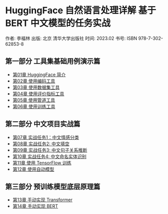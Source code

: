 # HuggingFace 自然语言处理详解 基于 BERT 中文模型的任务实战

作者: 李福林
出版: 北京 清华大学出版社
时间: 2023.02
书号: ISBN 978-7-302-62853-8

## 第一部分 工具集基础用例演示篇

- [第01章 HuggingFace 简介](Ch01.HuggingFace简介.md)
- [第02章 使用编码工具](Ch02.使用编码工具.md)
- [第03章 使用数据集工具](Ch03.使用数据集工具.md)
- [第04章 使用评价指标工具](Ch04.使用评价指标工具.md)
- [第05章 使用管道工具](Ch05.使用管道工具.md)
- [第06章 使用训练工具](Ch06.使用训练工具.md)

## 第二部分 中文项目实战篇

- [第07章 实战任务1：中文情感分类](Ch07.实战_中文情感分类.md)
- [第08章 实战任务2: 中文填空](Ch08.实战_中文填空.md)
- [第09章 实战任务3: 中文句子关系推断](Ch09.实战_中文句子关系推断.md)
- [第10章 实战任务4: 中文命名实体识别](Ch10.实战_中文命名实体识别.md)
- [第11章 使用 TensorFlow 训练](Ch11.使用TensorFlow训练.md)
- [第12章 使用自动模型](Ch12.使用自动模型.md)

## 第三部分 预训练模型底层原理篇

- [第13章 手动实现 Transformer](Ch13.手动实现Transformer.md)
- [第14章 手动实现 BERT](Ch14.手动实现BERT.md)